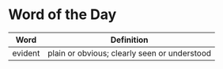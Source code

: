 # Word of the Day

|Word|Definition|
|---|---|
|evident|plain or obvious; clearly seen or understood|